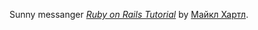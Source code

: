 Sunny messanger
[*Ruby on Rails Tutorial*](http://railstutorial.org/)
by [Майкл Хартл](http://michaelhartl.com/).